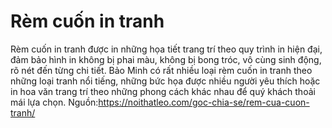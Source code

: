 # Rèm cuốn in tranh
Rèm cuốn in tranh được in những họa tiết trang trí theo quy trình in hiện đại, đảm bảo hình in không bị phai màu, không bị bong tróc, vô cùng sinh động, rõ nét đến từng chi tiết. Bảo Minh có rất nhiều loại rèm cuốn in tranh theo những loại tranh nổi tiếng, những bức họa được nhiều người yêu thích hoặc in hoa văn trang trí theo những phong cách khác nhau để quý khách thoải mái lựa chọn.
Nguồn:https://noithatleo.com/goc-chia-se/rem-cua-cuon-tranh/
